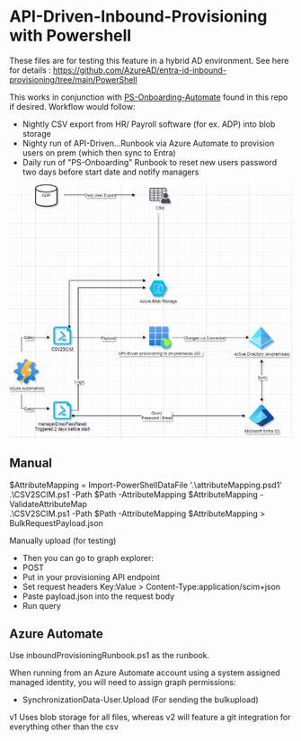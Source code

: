 # API-Driven-Inbound-Provisioning with Powershell 

These files are for testing this feature in a hybrid AD environment. See here for details : https://github.com/AzureAD/entra-id-inbound-provisioning/tree/main/PowerShell

This works in conjunction with [PS-Onboarding-Automate](../PS-Onboarding-Automate/) found in this repo if desired. Workflow would follow:
- Nightly CSV export from HR/ Payroll software (for ex. ADP) into blob storage 
- Nighty run of API-Driven...Runbook via Azure Automate to provision users on prem (which then sync to Entra)
- Daily run of "PS-Onboarding" Runbook to reset new users password two days before start date and notify managers

![Provisioning Diagram](./images/Employee%20Onboarding%20Desired%20Workflow%20ANON.jpg)

## Manual

$AttributeMapping = Import-PowerShellDataFile '.\attributeMapping.psd1' \
.\CSV2SCIM.ps1 -Path $Path -AttributeMapping $AttributeMapping -ValidateAttributeMap \
.\CSV2SCIM.ps1 -Path $Path -AttributeMapping $AttributeMapping > BulkRequestPayload.json

Manually upload (for testing)

- Then you can go to graph explorer:
- POST
- Put in your provisioning API endpoint
- Set request headers Key:Value > Content-Type:application/scim+json
- Paste payload.json into the request body
- Run query

## Azure Automate 

Use inboundProvisioningRunbook.ps1 as the runbook. 

When running from an Azure Automate account using a system assigned managed identity, you will need to assign graph permissions:
 - SynchronizationData-User.Upload (For sending the bulkupload)

 v1 Uses blob storage for all files, whereas v2 will feature a git integration for everything other than the csv